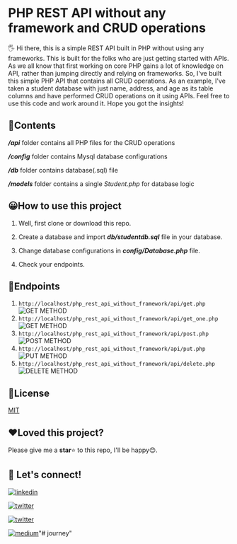   

# PHP REST API without any framework and CRUD operations

  

  

🖐 Hi there, this is a simple REST API built in PHP without using any frameworks. This is built for the folks who are just getting started with APIs. As we all know that first working on core PHP gains a lot of knowledge on API, rather than jumping directly and relying on frameworks. So, I've built this simple PHP API that contains all CRUD operations. As an example, I've taken a student database with just name, address, and age as its table columns and have performed CRUD operations on it using APIs. Feel free to use this code and work around it. Hope you got the insights!

  

## 📧Contents

  

***/api*** folder contains all PHP files for the CRUD operations

***/config*** folder contains Mysql database configurations

***/db*** folder contains database(.sql) file

***/models*** folder contains a single *Student.php* for database logic

  

## 😀How to use this project

  

1. Well, first clone or download this repo.

2. Create a database and import ***db/studentdb.sql*** file in your database.

3. Change database configurations in ***config/Database.php*** file.

4. Check your endpoints.

  

## 📌Endpoints

  

1.  `http://localhost/php_rest_api_without_framework/api/get.php`
![GET METHOD](https://images2.imgbox.com/6d/6f/aomASYok_o.jpg)
2.  `http://localhost/php_rest_api_without_framework/api/get_one.php`
![GET METHOD](https://images2.imgbox.com/08/d1/vAME2bJ3_o.jpg)
3.  `http://localhost/php_rest_api_without_framework/api/post.php`
![POST METHOD](https://thumbs2.imgbox.com/52/04/yD6d2GYK_t.jpg)
4.  `http://localhost/php_rest_api_without_framework/api/put.php`
![PUT METHOD](https://images2.imgbox.com/20/a2/Lg4U2hNS_o.jpg)
5.  `http://localhost/php_rest_api_without_framework/api/delete.php`
![DELETE METHOD](https://images2.imgbox.com/c5/89/2s8M7yr0_o.jpg)
## 📰License

  

  

[MIT](https://choosealicense.com/licenses/mit/)

  
## ❤️Loved this project?
Please give me a **star**⭐ to this repo, I'll be happy😊.
  

## 🔗 Let's connect!

  

  

[![linkedin](https://img.shields.io/badge/linkedin-0A66C2?style=for-the-badge&logo=linkedin&logoColor=white&style=plastic)](https://www.linkedin.com/in/hanoak/)

  

  

[![twitter](https://img.shields.io/badge/twitter-1DA1F2?style=for-the-badge&logo=twitter&logoColor=white&style=plastic)](https://twitter.com/_hanoak)

  

  

[![twitter](https://img.shields.io/badge/YouTube-red?style=for-the-badge&logo=youtube&logoColor=white&style=plastic)](https://www.youtube.com/channel/UCgqAS2Phb6DNyGD-8n7Jg-Q/?sub_confirmation=1)

  

  

[![medium](https://img.shields.io/badge/Medium-000?style=for-the-badge&logo=medium&logoColor=white&style=plastic)](https://medium.com/@hanoak)"# journey" 

